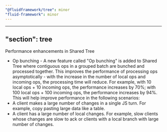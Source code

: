 ```yaml
---
"@fluidframework/tree": minor
"fluid-framework": minor
---
```

---
"section": tree
---

Performance enhancements in Shared Tree

- Op bunching - A new feature called "Op bunching" is added to Shared Tree where contiguous ops in a grouped batch are
bunched and processed together. This improves the performance of processing ops asymptotically - with the increase in
the number of local ops and incoming ops, the processing time will reduce. For example, with 10 local ops + 10 incoming
ops, the performance increases by 70%; with 100 local ops + 100 incoming ops, the performance increases by 94%.
This will help improve performance in the following scenarios:
- A client makes a large number of changes in a single JS turn. For example, copy pasting large data like a table.
- A client has a large number of local changes. For example, slow clients whose changes are slow to ack or clients with
a local branch with large number of changes.
